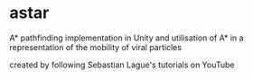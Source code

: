 # astar
A* pathfinding implementation in Unity and utilisation of A* in a representation of the mobility of viral particles

created by following Sebastian Lague's tutorials on YouTube
